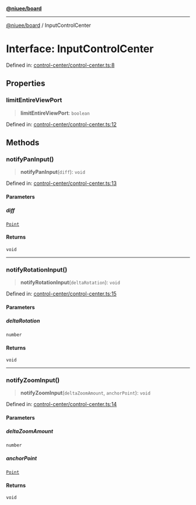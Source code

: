 [**@niuee/board**](../README.md)

***

[@niuee/board](../globals.md) / InputControlCenter

# Interface: InputControlCenter

Defined in: [control-center/control-center.ts:8](https://github.com/niuee/board/blob/d74620e4e63da3004adfc7105b7f1136fce9577c/src/control-center/control-center.ts#L8)

## Properties

### limitEntireViewPort

> **limitEntireViewPort**: `boolean`

Defined in: [control-center/control-center.ts:12](https://github.com/niuee/board/blob/d74620e4e63da3004adfc7105b7f1136fce9577c/src/control-center/control-center.ts#L12)

## Methods

### notifyPanInput()

> **notifyPanInput**(`diff`): `void`

Defined in: [control-center/control-center.ts:13](https://github.com/niuee/board/blob/d74620e4e63da3004adfc7105b7f1136fce9577c/src/control-center/control-center.ts#L13)

#### Parameters

##### diff

[`Point`](../type-aliases/Point.md)

#### Returns

`void`

***

### notifyRotationInput()

> **notifyRotationInput**(`deltaRotation`): `void`

Defined in: [control-center/control-center.ts:15](https://github.com/niuee/board/blob/d74620e4e63da3004adfc7105b7f1136fce9577c/src/control-center/control-center.ts#L15)

#### Parameters

##### deltaRotation

`number`

#### Returns

`void`

***

### notifyZoomInput()

> **notifyZoomInput**(`deltaZoomAmount`, `anchorPoint`): `void`

Defined in: [control-center/control-center.ts:14](https://github.com/niuee/board/blob/d74620e4e63da3004adfc7105b7f1136fce9577c/src/control-center/control-center.ts#L14)

#### Parameters

##### deltaZoomAmount

`number`

##### anchorPoint

[`Point`](../type-aliases/Point.md)

#### Returns

`void`
